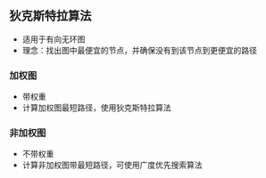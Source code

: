 <!--
 * @Description: In User Settings Edit
 * @Author: your name
 * @Date: 2019-08-28 09:36:33
 * @LastEditTime: 2019-08-28 09:56:25
 * @LastEditors: Please set LastEditors
 -->
## 狄克斯特拉算法
+ 适用于有向无环图
+ 理念：找出图中最便宜的节点，并确保没有到该节点到更便宜的路径

### 加权图
+ 带权重
+ 计算加权图最短路径，使用狄克斯特拉算法

### 非加权图
+ 不带权重
+ 计算非加权图带最短路径，可使用广度优先搜索算法